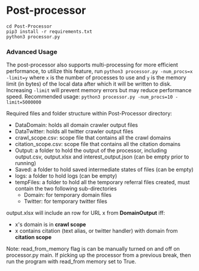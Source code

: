 # Post-processor
```
cd Post-Processor
pip3 install -r requirements.txt
python3 processor.py
```
### Advanced Usage
The post-processor also supports multi-processing for more efficient performance, to utilize this feature, run `python3 processor.py -num_procs=x -limit=y` where `x` is the number of processes to use and `y` is the memory limit (in bytes) of the local data after which it will be written to disk. Increasing `-limit` will prevent memory errors but may reduce performance speed. Recommended usage: `python3 processor.py -num_procs=10 -limit=5000000`

Required files and folder structure within Post-Processor directory:
- DataDomain: holds all domain crawler output files
- DataTwitter: holds all twitter crawler output files
- crawl_scope.csv: scope file that contains all the crawl domains
- citation_scope.csv: scope file that contains all the citation domains
- Output: a folder to hold the output of the processor, including output.csv, output.xlsx and interest_output.json (can be empty prior to running)
- Saved: a folder to hold saved intermediate states of files (can be empty)
- logs: a folder to hold logs (can be empty)
- tempFiles: a folder to hold all the temporary referral files created, must contain the two following sub-directories
    - Domain: for temporary domain files
    - Twitter: for temporary twitter files
    
output.xlsx will include an row for URL x from **DomainOutput** iff:
- x's domain is in **crawl scope** 
- x contains citation (text alias, or twitter handler) with domain from **citation scope**

Note: read_from_memory flag is can be manually turned on and off on processor.py main. If picking up the processor from a previous break, then run the program with read_from memory set to True.
